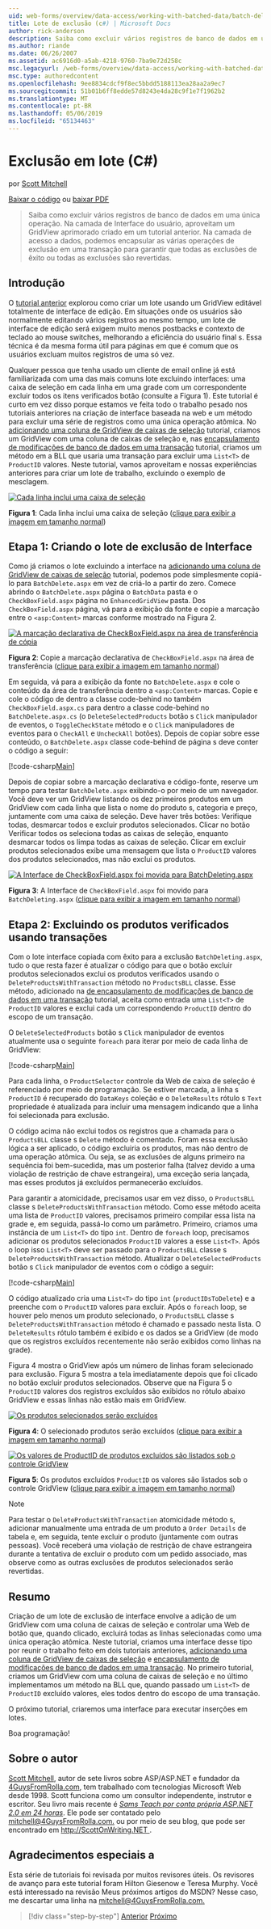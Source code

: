 ```yaml
---
uid: web-forms/overview/data-access/working-with-batched-data/batch-deleting-cs
title: Lote de exclusão (c#) | Microsoft Docs
author: rick-anderson
description: Saiba como excluir vários registros de banco de dados em uma única operação. Na camada de Interface do usuário que criamos em um GridView aprimorado criado em uma sessão tut...
ms.author: riande
ms.date: 06/26/2007
ms.assetid: ac6916d0-a5ab-4218-9760-7ba9e72d258c
msc.legacyurl: /web-forms/overview/data-access/working-with-batched-data/batch-deleting-cs
msc.type: authoredcontent
ms.openlocfilehash: 9ee8834cdcf9f8ec5bbdd5188113ea28aa2a9ec7
ms.sourcegitcommit: 51b01b6ff8edde57d8243e4da28c9f1e7f1962b2
ms.translationtype: MT
ms.contentlocale: pt-BR
ms.lasthandoff: 05/06/2019
ms.locfileid: "65134463"
---
```

# <a name="batch-deleting-c"></a>Exclusão em lote (C#)

por [Scott Mitchell](https://twitter.com/ScottOnWriting)

[Baixar o código](http://download.microsoft.com/download/3/9/f/39f92b37-e92e-4ab3-909e-b4ef23d01aa3/ASPNET_Data_Tutorial_65_CS.zip) ou [baixar PDF](batch-deleting-cs/_static/datatutorial65cs1.pdf)

> Saiba como excluir vários registros de banco de dados em uma única operação. Na camada de Interface do usuário, aproveitam um GridView aprimorado criado em um tutorial anterior. Na camada de acesso a dados, podemos encapsular as várias operações de exclusão em uma transação para garantir que todas as exclusões de êxito ou todas as exclusões são revertidas.

## <a name="introduction"></a>Introdução

O [tutorial anterior](batch-updating-cs.md) explorou como criar um lote usando um GridView editável totalmente de interface de edição. Em situações onde os usuários são normalmente editando vários registros ao mesmo tempo, um lote de interface de edição será exigem muito menos postbacks e contexto de teclado ao mouse switches, melhorando a eficiência do usuário final s. Essa técnica é da mesma forma útil para páginas em que é comum que os usuários excluam muitos registros de uma só vez.

Qualquer pessoa que tenha usado um cliente de email online já está familiarizada com uma das mais comuns lote excluindo interfaces: uma caixa de seleção em cada linha em uma grade com um correspondente excluir todos os itens verificados botão (consulte a Figura 1). Este tutorial é curto em vez disso porque estamos ve feita todo o trabalho pesado nos tutoriais anteriores na criação de interface baseada na web e um método para excluir uma série de registros como uma única operação atômica. No [adicionando uma coluna de GridView de caixas de seleção](../enhancing-the-gridview/adding-a-gridview-column-of-checkboxes-cs.md) tutorial, criamos um GridView com uma coluna de caixas de seleção e, nas [encapsulamento de modificações de banco de dados em uma transação](wrapping-database-modifications-within-a-transaction-cs.md) tutorial, criamos um método em a BLL que usaria uma transação para excluir uma `List<T>` de `ProductID` valores. Neste tutorial, vamos aproveitam e nossas experiências anteriores para criar um lote de trabalho, excluindo o exemplo de mesclagem.

[![Cada linha inclui uma caixa de seleção](batch-deleting-cs/_static/image1.gif)](batch-deleting-cs/_static/image1.png)

**Figura 1**: Cada linha inclui uma caixa de seleção ([clique para exibir a imagem em tamanho normal](batch-deleting-cs/_static/image2.png))

## <a name="step-1-creating-the-batch-deleting-interface"></a>Etapa 1: Criando o lote de exclusão de Interface

Como já criamos o lote excluindo a interface na [adicionando uma coluna de GridView de caixas de seleção](../enhancing-the-gridview/adding-a-gridview-column-of-checkboxes-cs.md) tutorial, podemos pode simplesmente copiá-lo para `BatchDelete.aspx` em vez de criá-lo a partir do zero. Comece abrindo o `BatchDelete.aspx` página o `BatchData` pasta e o `CheckBoxField.aspx` página no `EnhancedGridView` pasta. Dos `CheckBoxField.aspx` página, vá para a exibição da fonte e copie a marcação entre o `<asp:Content>` marcas conforme mostrado na Figura 2.

[![A marcação declarativa de CheckBoxField.aspx na área de transferência de cópia](batch-deleting-cs/_static/image2.gif)](batch-deleting-cs/_static/image3.png)

**Figura 2**: Copie a marcação declarativa de `CheckBoxField.aspx` na área de transferência ([clique para exibir a imagem em tamanho normal](batch-deleting-cs/_static/image4.png))

Em seguida, vá para a exibição da fonte no `BatchDelete.aspx` e cole o conteúdo da área de transferência dentro a `<asp:Content>` marcas. Copie e cole o código de dentro a classe code-behind no também `CheckBoxField.aspx.cs` para dentro a classe code-behind no `BatchDelete.aspx.cs` (o `DeleteSelectedProducts` botão s `Click` manipulador de eventos, o `ToggleCheckState` método e o `Click` manipuladores de eventos para o `CheckAll` e `UncheckAll` botões). Depois de copiar sobre esse conteúdo, o `BatchDelete.aspx` classe code-behind de página s deve conter o código a seguir:

[!code-csharp[Main](batch-deleting-cs/samples/sample1.cs)]

Depois de copiar sobre a marcação declarativa e código-fonte, reserve um tempo para testar `BatchDelete.aspx` exibindo-o por meio de um navegador. Você deve ver um GridView listando os dez primeiros produtos em um GridView com cada linha que lista o nome do produto s, categoria e preço, juntamente com uma caixa de seleção. Deve haver três botões: Verifique todas, desmarcar todos e excluir produtos selecionados. Clicar no botão Verificar todos os seleciona todas as caixas de seleção, enquanto desmarcar todos os limpa todas as caixas de seleção. Clicar em excluir produtos selecionados exibe uma mensagem que lista o `ProductID` valores dos produtos selecionados, mas não exclui os produtos.

[![A Interface de CheckBoxField.aspx foi movida para BatchDeleting.aspx](batch-deleting-cs/_static/image3.gif)](batch-deleting-cs/_static/image5.png)

**Figura 3**: A Interface de `CheckBoxField.aspx` foi movido para `BatchDeleting.aspx` ([clique para exibir a imagem em tamanho normal](batch-deleting-cs/_static/image6.png))

## <a name="step-2-deleting-the-checked-products-using-transactions"></a>Etapa 2: Excluindo os produtos verificados usando transações

Com o lote interface copiada com êxito para a exclusão `BatchDeleting.aspx`, tudo o que resta fazer é atualizar o código para que o botão excluir produtos selecionados exclui os produtos verificados usando o `DeleteProductsWithTransaction` método no `ProductsBLL` classe. Esse método, adicionado na [de encapsulamento de modificações de banco de dados em uma transação](wrapping-database-modifications-within-a-transaction-cs.md) tutorial, aceita como entrada uma `List<T>` de `ProductID` valores e exclui cada um correspondendo `ProductID` dentro do escopo de um transação.

O `DeleteSelectedProducts` botão s `Click` manipulador de eventos atualmente usa o seguinte `foreach` para iterar por meio de cada linha de GridView:

[!code-csharp[Main](batch-deleting-cs/samples/sample2.cs)]

Para cada linha, o `ProductSelector` controle da Web de caixa de seleção é referenciado por meio de programação. Se estiver marcada, a linha s `ProductID` é recuperado do `DataKeys` coleção e o `DeleteResults` rótulo s `Text` propriedade é atualizada para incluir uma mensagem indicando que a linha foi selecionada para exclusão.

O código acima não exclui todos os registros que a chamada para o `ProductsBLL` classe s `Delete` método é comentado. Foram essa exclusão lógica a ser aplicado, o código excluiria os produtos, mas não dentro de uma operação atômica. Ou seja, se as exclusões de alguns primeiro na sequência foi bem-sucedida, mas um posterior falha (talvez devido a uma violação de restrição de chave estrangeira), uma exceção seria lançada, mas esses produtos já excluídos permanecerão excluídos.

Para garantir a atomicidade, precisamos usar em vez disso, o `ProductsBLL` classe s `DeleteProductsWithTransaction` método. Como esse método aceita uma lista de `ProductID` valores, precisamos primeiro compilar essa lista na grade e, em seguida, passá-lo como um parâmetro. Primeiro, criamos uma instância de um `List<T>` do tipo `int`. Dentro de `foreach` loop, precisamos adicionar os produtos selecionados `ProductID` valores a esse `List<T>`. Após o loop isso `List<T>` deve ser passado para o `ProductsBLL` classe s `DeleteProductsWithTransaction` método. Atualizar o `DeleteSelectedProducts` botão s `Click` manipulador de eventos com o código a seguir:

[!code-csharp[Main](batch-deleting-cs/samples/sample3.cs)]

O código atualizado cria uma `List<T>` do tipo `int` (`productIDsToDelete`) e a preenche com o `ProductID` valores para excluir. Após o `foreach` loop, se houver pelo menos um produto selecionado, o `ProductsBLL` classe s `DeleteProductsWithTransaction` método é chamado e passado nesta lista. O `DeleteResults` rótulo também é exibido e os dados se a GridView (de modo que os registros excluídos recentemente não serão exibidos como linhas na grade).

Figura 4 mostra o GridView após um número de linhas foram selecionado para exclusão. Figura 5 mostra a tela imediatamente depois que foi clicado no botão excluir produtos selecionados. Observe que na Figura 5 o `ProductID` valores dos registros excluídos são exibidos no rótulo abaixo GridView e essas linhas não estão mais em GridView.

[![Os produtos selecionados serão excluídos](batch-deleting-cs/_static/image4.gif)](batch-deleting-cs/_static/image7.png)

**Figura 4**: O selecionado produtos serão excluídos ([clique para exibir a imagem em tamanho normal](batch-deleting-cs/_static/image8.png))

[![Os valores de ProductID de produtos excluídos são listados sob o controle GridView](batch-deleting-cs/_static/image5.gif)](batch-deleting-cs/_static/image9.png)

**Figura 5**: Os produtos excluídos `ProductID` os valores são listados sob o controle GridView ([clique para exibir a imagem em tamanho normal](batch-deleting-cs/_static/image10.png))

> [!NOTE]
> Para testar o `DeleteProductsWithTransaction` atomicidade método s, adicionar manualmente uma entrada de um produto a `Order Details` de tabela e, em seguida, tente excluir o produto (juntamente com outras pessoas). Você receberá uma violação de restrição de chave estrangeira durante a tentativa de excluir o produto com um pedido associado, mas observe como as outras exclusões de produtos selecionados serão revertidas.

## <a name="summary"></a>Resumo

Criação de um lote de exclusão de interface envolve a adição de um GridView com uma coluna de caixas de seleção e controlar uma Web de botão que, quando clicado, excluirá todas as linhas selecionadas como uma única operação atômica. Neste tutorial, criamos uma interface desse tipo por reunir o trabalho feito em dois tutoriais anteriores, [adicionando uma coluna de GridView de caixas de seleção](../enhancing-the-gridview/adding-a-gridview-column-of-checkboxes-cs.md) e [encapsulamento de modificações de banco de dados em uma transação](wrapping-database-modifications-within-a-transaction-cs.md). No primeiro tutorial, criamos um GridView com uma coluna de caixas de seleção e no último implementamos um método na BLL que, quando passado um `List<T>` de `ProductID` excluído valores, eles todos dentro do escopo de uma transação.

O próximo tutorial, criaremos uma interface para executar inserções em lotes.

Boa programação!

## <a name="about-the-author"></a>Sobre o autor

[Scott Mitchell](http://www.4guysfromrolla.com/ScottMitchell.shtml), autor de sete livros sobre ASP/ASP.NET e fundador da [4GuysFromRolla.com](http://www.4guysfromrolla.com), tem trabalhado com tecnologias Microsoft Web desde 1998. Scott funciona como um consultor independente, instrutor e escritor. Seu livro mais recente é [ *Sams Teach por conta própria ASP.NET 2.0 em 24 horas*](https://www.amazon.com/exec/obidos/ASIN/0672327384/4guysfromrollaco). Ele pode ser contatado pelo [ mitchell@4GuysFromRolla.com.](mailto:mitchell@4GuysFromRolla.com) ou por meio de seu blog, que pode ser encontrado em [ http://ScottOnWriting.NET ](http://ScottOnWriting.NET).

## <a name="special-thanks-to"></a>Agradecimentos especiais a

Esta série de tutoriais foi revisada por muitos revisores úteis. Os revisores de avanço para este tutorial foram Hilton Giesenow e Teresa Murphy. Você está interessado na revisão Meus próximos artigos do MSDN? Nesse caso, me descartar uma linha na [ mitchell@4GuysFromRolla.com.](mailto:mitchell@4GuysFromRolla.com)

> [!div class="step-by-step"]
> [Anterior](batch-updating-cs.md)
> [Próximo](batch-inserting-cs.md)
